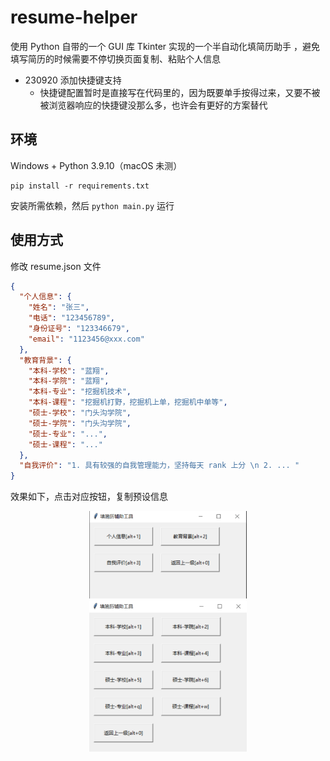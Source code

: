 # resume-helper

使用 Python 自带的一个 GUI 库 Tkinter 实现的一个半自动化填简历助手 ，避免填写简历的时候需要不停切换页面复制、粘贴个人信息

- 230920 添加快捷键支持
  - 快捷键配置暂时是直接写在代码里的，因为既要单手按得过来，又要不被被浏览器响应的快捷键没那么多，也许会有更好的方案替代

## 环境

Windows + Python 3.9.10（macOS 未测）

```
pip install -r requirements.txt
```
安装所需依赖，然后 `python main.py` 运行

## 使用方式

修改 resume.json 文件

```json
{
  "个人信息": {
    "姓名": "张三",
    "电话": "123456789",
    "身份证号": "123346679",
    "email": "1123456@xxx.com"
  },
  "教育背景": {
    "本科-学校": "蓝翔",
    "本科-学院": "蓝翔",
    "本科-专业": "挖掘机技术",
    "本科-课程": "挖掘机打野，挖掘机上单，挖掘机中单等",
    "硕士-学校": "门头沟学院",
    "硕士-学院": "门头沟学院",
    "硕士-专业": "...",
    "硕士-课程": "..."
  },
  "自我评价": "1. 具有较强的自我管理能力，坚持每天 rank 上分 \n 2. ... "
}

```
效果如下，点击对应按钮，复制预设信息

<div align=center>
<img src="./images/1.png" width="50%">
</div>

<div align=center>
<img src="./images/2.png" width="50%">
</div>












